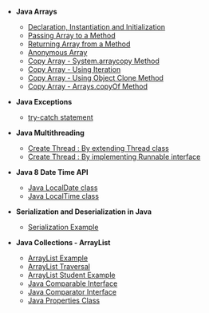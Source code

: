 -   **Java Arrays**
    -   [Declaration, Instantiation and Initialization](https://github.com/pwnmahto/Java/blob/master/java-arrays/src/main/java/pwnmahto/arrays/basics/DeclareInitialize.java)
    -   [Passing Array to a Method](https://github.com/pwnmahto/Java/blob/master/java-arrays/src/main/java/pwnmahto/arrays/operations/PassingArrayToMethod.java)
    -   [Returning Array from a Method](https://github.com/pwnmahto/Java/blob/master/java-arrays/src/main/java/pwnmahto/arrays/operations/ReturningArrayFromMethod.java)
    -   [Anonymous Array](https://github.com/pwnmahto/Java/blob/master/java-arrays/src/main/java/pwnmahto/arrays/operations/AnonymousArray.java)
    -   [Copy Array - System.arraycopy Method](https://github.com/pwnmahto/Java/blob/master/java-arrays/src/main/java/pwnmahto/arrays/copying/System_Arraycopy.java)
    -   [Copy Array - Using Iteration](https://github.com/pwnmahto/Java/blob/master/java-arrays/src/main/java/pwnmahto/arrays/copying/UsingIteration.java)
    -   [Copy Array - Using Object Clone Method](https://github.com/pwnmahto/Java/blob/master/java-arrays/src/main/java/pwnmahto/arrays/copying/UsingClone.java)
    -   [Copy Array - Arrays.copyOf Method](https://github.com/pwnmahto/Java/blob/master/java-arrays/src/main/java/pwnmahto/arrays/copying/Arrays_CopyOf.java)
	
-   **Java Exceptions**
    -   [try-catch statement](https://github.com/pwnmahto/Java/blob/master/java-exceptions/src/main/java/pwnmahto/exceptions/basics/TryCatchStatement.java)
	
-	**Java Multithreading**
	-	[Create Thread : By extending Thread class](https://github.com/pwnmahto/Java/blob/master/java-multithreading/src/main/java/pwnmahto/multithreading/createthread/ExtendingThreadClass.java)
	-	[Create Thread : By implementing Runnable interface](https://github.com/pwnmahto/Java/blob/master/java-multithreading/src/main/java/pwnmahto/multithreading/createthread/ImplementingRunnableInterface.java)
	
-   **Java 8 Date Time API**
	-	[Java LocalDate class](https://github.com/pwnmahto/Java/blob/146ecdd452a90b3bd5b8b5797deb843ec20b6d4f/java8-datetime/src/main/java/pwnmahto/datetime/basics/LocalDateExample.java)
	-	[Java LocalTime class](https://github.com/pwnmahto/Java/blob/146ecdd452a90b3bd5b8b5797deb843ec20b6d4f/java8-datetime/src/main/java/pwnmahto/datetime/basics/LocalTimeExample.java)
	
-   **Serialization and Deserialization in Java**
	-	[Serialization Example](https://github.com/pwnmahto/Java/blob/7a7706d0f8871e99bdd6d571fcef2198211e142f/java-serialization/src/main/java/pwnmahto/serialization/basics/Student.java)
	

-   **Java Collections - ArrayList**
	-	[ArrayList Example](https://github.com/pwnmahto/Java/blob/master/java-collections/src/main/java/pwnmahto/collections/arraylist/ArrayListExample.java)
	-	[ArrayList Traversal](https://github.com/pwnmahto/Java/blob/master/java-collections/src/main/java/pwnmahto/collections/arraylist/TraverseArrayList.java)
	-	[ArrayList Student Example](https://github.com/pwnmahto/Java/blob/master/java-collections/src/main/java/collections/list/arraylist/StudentExample.java)
	- 	[Java Comparable Interface](https://github.com/pwnmahto/Java/tree/master/java-collections/src/main/java/collections/comparableinterface)
	-	[Java Comparator Interface](https://github.com/pwnmahto/Java/tree/master/java-collections/src/main/java/collections/comparatorinterface)
	-	[Java Properties Class](https://github.com/pwnmahto/Java/tree/master/java-collections/src/main/java/collections/propertiesclass)
